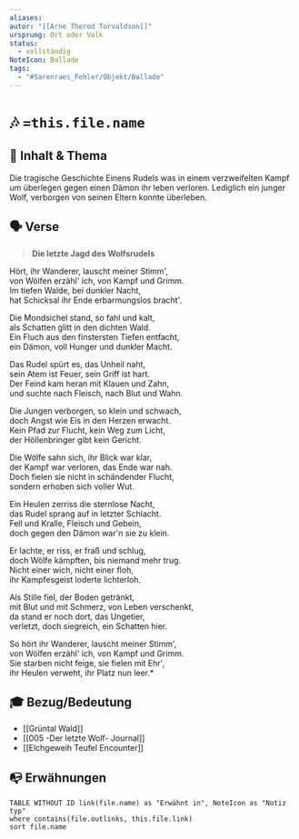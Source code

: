```yaml
---
aliases: 
autor: "[[Arne Therod Torvaldson]]"
ursprung: Ort oder Volk
status:
  - vollständig
NoteIcon: Ballade
tags:
  - "#Sarenraes_Fehler/Objekt/Ballade"
---
```

# 🎶 `=this.file.name`

## 📝 Inhalt & Thema
Die tragische Geschichte Einens Rudels was in einem verzweifelten Kampf um überlegen gegen einen Dämon ihr leben verloren. Lediglich ein junger Wolf, verborgen von seinen Eltern konnte überleben.

## 🗣️ Verse
> **Die letzte Jagd des Wolfsrudels**
>
Hört, ihr Wanderer, lauscht meiner Stimm',  
von Wölfen erzähl' ich, von Kampf und Grimm.  
Im tiefen Walde, bei dunkler Nacht,  
hat Schicksal ihr Ende erbarmungslos bracht'.
>
Die Mondsichel stand, so fahl und kalt,  
als Schatten glitt in den dichten Wald.  
Ein Fluch aus den finstersten Tiefen entfacht,  
ein Dämon, voll Hunger und dunkler Macht.
>
Das Rudel spürt es, das Unheil naht,  
sein Atem ist Feuer, sein Griff ist hart.  
Der Feind kam heran mit Klauen und Zahn,  
und suchte nach Fleisch, nach Blut und Wahn.
>
Die Jungen verborgen, so klein und schwach,  
doch Angst wie Eis in den Herzen erwacht.  
Kein Pfad zur Flucht, kein Weg zum Licht,  
der Höllenbringer gibt kein Gericht.
>
Die Wölfe sahn sich, ihr Blick war klar,  
der Kampf war verloren, das Ende war nah.  
Doch fielen sie nicht in schändender Flucht,  
sondern erhoben sich voller Wut.
>
Ein Heulen zerriss die sternlose Nacht,  
das Rudel sprang auf in letzter Schlacht.  
Fell und Kralle, Fleisch und Gebein,  
doch gegen den Dämon war'n sie zu klein.
>
Er lachte, er riss, er fraß und schlug,  
doch Wölfe kämpften, bis niemand mehr trug.  
Nicht einer wich, nicht einer floh,  
ihr Kampfesgeist loderte lichterloh.
>
Als Stille fiel, der Boden getränkt,  
mit Blut und mit Schmerz, von Leben verschenkt,  
da stand er noch dort, das Ungetier,  
verletzt, doch siegreich, ein Schatten hier.
>
So hört ihr Wanderer, lauscht meiner Stimm',  
von Wölfen erzähl' ich, von Kampf und Grimm.  
Sie starben nicht feige, sie fielen mit Ehr',  
ihr Heulen verweht, ihr Platz nun leer.*

## 🎓 Bezug/Bedeutung 
- [[Grüntal Wald]]
- [[005 -Der letzte Wolf- Journal]]
- [[Elchgeweih Teufel Encounter]]


## 📭 Erwähnungen 
```dataview
TABLE WITHOUT ID link(file.name) as "Erwähnt in", NoteIcon as "Notiz typ"
where contains(file.outlinks, this.file.link)
sort file.name
```